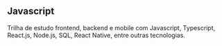## Javascript

Trilha de estudo frontend, backend e mobile com Javascript, Typescript, React.js, Node.js, SQL, React Native, entre outras tecnologias.
